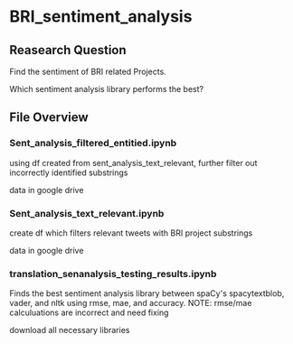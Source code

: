 # BRI_sentiment_analysis 

## Reasearch Question
Find the sentiment of BRI related Projects.

Which sentiment analysis library performs the best?
## File Overview

### Sent_analysis_filtered_entitied.ipynb
using df created from sent_analysis_text_relevant, further filter out incorrectly identified substrings

data in google drive
### Sent_analysis_text_relevant.ipynb
create df which filters relevant tweets with BRI project substrings

data in google drive
### translation_senanalysis_testing_results.ipynb

Finds the best sentiment analysis library between spaCy's spacytextblob, vader, and nltk using rmse, mae, and accuracy. NOTE: rmse/mae calculuations are incorrect and need fixing

download all necessary libraries

